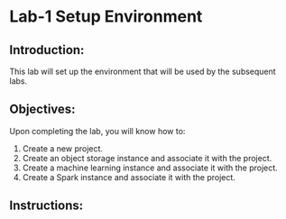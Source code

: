 # Lab-1 Setup Environment
 
## Introduction:

This lab will set up the environment that will be used by the subsequent labs. 

## Objectives:

Upon completing the lab, you will know how to:

1. Create a new project. 
1. Create an object storage instance and associate it with the project. 
1. Create a machine learning instance and associate it with the project. 
1. Create a Spark instance and associate it with the project. 

## Instructions:

